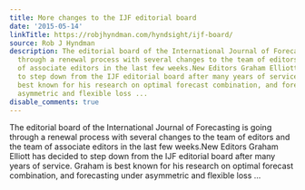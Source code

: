 ```yaml
---
title: More changes to the IJF editorial board
date: '2015-05-14'
linkTitle: https://robjhyndman.com/hyndsight/ijf-board/
source: Rob J Hyndman
description: The editorial board of the International Journal of Forecasting is going
  through a renewal process with several changes to the team of editors and the team
  of associate editors in the last few weeks.New Editors Graham Elliott has decided
  to step down from the IJF editorial board after many years of service. Graham is
  best known for his research on optimal forecast combination, and forecasting under
  asymmetric and flexible loss ...
disable_comments: true
---
```

The editorial board of the International Journal of Forecasting is going through a renewal process with several changes to the team of editors and the team of associate editors in the last few weeks.New Editors Graham Elliott has decided to step down from the IJF editorial board after many years of service. Graham is best known for his research on optimal forecast combination, and forecasting under asymmetric and flexible loss ...